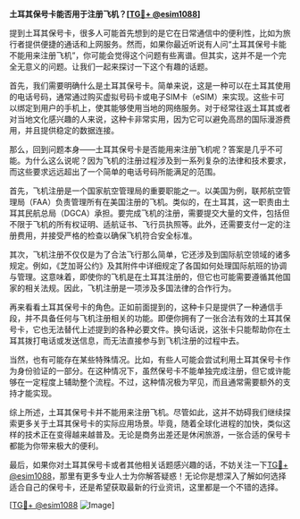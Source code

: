 **土耳其保号卡能否用于注册飞机？[[TG💪+ @esim1088](https://t.me/s/esim1088)]**

提到土耳其保号卡，很多人可能首先想到的是它在日常通信中的便利性，比如为旅行者提供便捷的通话和上网服务。然而，如果你最近听说有人问“土耳其保号卡能不能用来注册飞机”，你可能会觉得这个问题有些离谱。但其实，这并不是一个完全无意义的问题。让我们一起来探讨一下这个有趣的话题。

首先，我们需要明确什么是土耳其保号卡。简单来说，这是一种可以在土耳其使用的电话号码，通常通过购买虚拟号码卡或电子SIM卡（eSIM）来实现。这些卡可以绑定到用户的手机上，使其能够使用当地的网络服务。对于经常往返土耳其或者对当地文化感兴趣的人来说，这种卡非常实用，因为它可以避免高昂的国际漫游费用，并且提供稳定的数据连接。

那么，回到问题本身——土耳其保号卡是否能用来注册飞机呢？答案是几乎不可能。为什么这么说呢？因为飞机的注册过程涉及到一系列复杂的法律和技术要求，而这些要求远远超出了一个简单的电话号码所能满足的范围。

首先，飞机注册是一个国家航空管理局的重要职能之一。以美国为例，联邦航空管理局（FAA）负责管理所有在美国注册的飞机。类似的，在土耳其，这一职责由土耳其民航总局（DGCA）承担。要完成飞机的注册，需要提交大量的文件，包括但不限于飞机的所有权证明、适航证书、飞行员执照等。此外，还需要支付一定的注册费用，并接受严格的检查以确保飞机符合安全标准。

其次，飞机注册不仅仅是为了合法飞行那么简单，它还涉及到国际航空领域的诸多规定。例如，《芝加哥公约》及其附件中详细规定了各国如何处理国际航班的协调与管理。这意味着，即使你的飞机是在土耳其注册的，但它也可能需要遵循其他国家的相关法规。因此，飞机注册是一项涉及多国法律的合作行为。

再来看看土耳其保号卡的角色。正如前面提到的，这种卡只是提供了一种通信手段，并不具备任何与飞机注册相关的功能。即便你拥有了一张合法有效的土耳其保号卡，它也无法替代上述提到的各种必要文件。换句话说，这张卡只能帮助你在土耳其拨打电话或发送信息，而无法直接参与到飞机注册的过程中去。

当然，也有可能存在某些特殊情况。比如，有些人可能会尝试利用土耳其保号卡作为身份验证的一部分。在这种情况下，虽然保号卡不能单独完成注册，但它或许能够在一定程度上辅助整个流程。不过，这种情况极为罕见，而且通常需要额外的支持才能实现。

综上所述，土耳其保号卡并不能用来注册飞机。尽管如此，这并不妨碍我们继续探索更多关于土耳其保号卡的实际应用场景。毕竟，随着全球化进程的加快，类似这样的技术正在变得越来越普及。无论是商务出差还是休闲旅游，一张合适的保号卡都能为你带来极大的便利。

最后，如果你对土耳其保号卡或者其他相关话题感兴趣的话，不妨关注一下[TG💪+ @esim1088](https://t.me/s/esim1088)，那里有更多专业人士为你解答疑惑！无论你是想深入了解如何选择适合自己的保号卡，还是希望获取最新的行业资讯，这里都是一个不错的选择。

[[TG💪+ @esim1088](https://t.me/s/esim1088) ![Image](https://i.postimg.cc/4NQfJmqS/Snipaste-2025-05-13-00-14-12.png)]